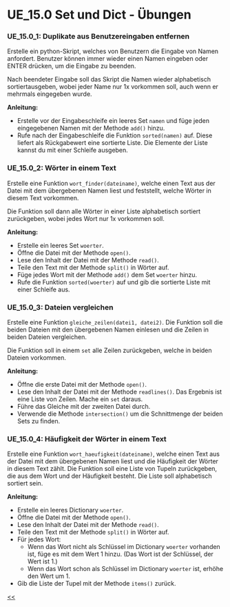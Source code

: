 # UE_15.0 Set und Dict - Übungen

### UE_15.0_1: Duplikate aus Benutzereingaben entfernen

Erstelle ein python-Skript, welches von Benutzern die Eingabe von
Namen anfordert. Benutzer können immer wieder einen Namen eingeben oder
ENTER drücken, um die Eingabe zu beenden.

Nach beendeter Eingabe soll das Skript die Namen wieder alphabetisch 
sortiertausgeben,
wobei jeder Name nur 1x vorkommen soll, auch wenn er mehrmals
eingegeben wurde.

**Anleitung:** 
- Erstelle vor der Eingabeschleife ein leeres Set `namen`
und füge jeden eingegebenen Namen mit der Methode `add()` hinzu.
- Rufe nach der Eingabeschleife die Funktion `sorted(namen)` auf. 
  Diese liefert als Rückgabewert eine sortierte Liste. 
  Die Elemente der Liste kannst du mit einer Schleife ausgeben.

### UE_15.0_2: Wörter in einem Text
Erstelle eine Funktion `wort_finder(dateiname)`,
welche einen Text aus der Datei mit dem übergebenen Namen liest
und feststellt, welche Wörter in diesem Text vorkommen.

Die Funktion soll dann alle Wörter in einer Liste alphabetisch sortiert 
zurückgeben, wobei jedes Wort nur 1x vorkommen soll.

**Anleitung:**
- Erstelle ein leeres Set `woerter`.
- Öffne die Datei mit der Methode `open()`.
- Lese den Inhalt der Datei mit der Methode `read()`.
- Teile den Text mit der Methode `split()` in Wörter auf.
- Füge jedes Wort mit der Methode `add()` dem Set `woerter` hinzu.
- Rufe die Funktion `sorted(woerter)` auf 
  und gib die sortierte Liste mit einer Schleife aus.

### UE_15.0_3: Dateien vergleichen

Erstelle eine Funktion `gleiche_zeilen(datei1, datei2)`.
Die Funktion soll die beiden Dateien mit den übergebenen Namen
einlesen und die Zeilen in beiden Dateien vergleichen.

Die Funktion soll in einem `set` alle Zeilen zurückgeben,
welche in beiden Dateien vorkommen.

**Anleitung:**
- Öffne die erste Datei mit der Methode `open()`.
- Lese den Inhalt der Datei mit der Methode `readlines()`. 
  Das Ergebnis ist eine Liste von Zeilen. Mache ein `set` daraus.
- Führe das Gleiche mit der zweiten Datei durch.
- Verwende die Methode `intersection()` um die Schnittmenge der beiden Sets zu finden.

### UE_15.0_4: Häufigkeit der Wörter in einem Text
Erstelle eine Funktion `wort_haeufigkeit(dateiname)`,
welche einen Text aus der Datei mit dem übergebenen Namen liest
und die Häufigkeit der Wörter in diesem Text zählt.
Die Funktion soll eine Liste von Tupeln zurückgeben,
die aus dem Wort und der Häufigkeit besteht.
Die Liste soll alphabetisch sortiert sein.

**Anleitung:**
- Erstelle ein leeres Dictionary `woerter`.
- Öffne die Datei mit der Methode `open()`.
- Lese den Inhalt der Datei mit der Methode `read()`.
- Teile den Text mit der Methode `split()` in Wörter auf.
- Für jedes Wort:
  - Wenn das Wort nicht als Schlüssel im Dictionary `woerter` vorhanden ist, 
    füge es mit dem Wert 1 hinzu. (Das Wort ist der Schlüssel, der Wert ist 1.)
  - Wenn das Wort schon als Schlüssel im Dictionary `woerter` ist, 
  erhöhe den Wert um 1.
- Gib die Liste der Tupel mit der Methode `items()` zurück.

 


[<<](../skriptum/15.0_set_dict.md)